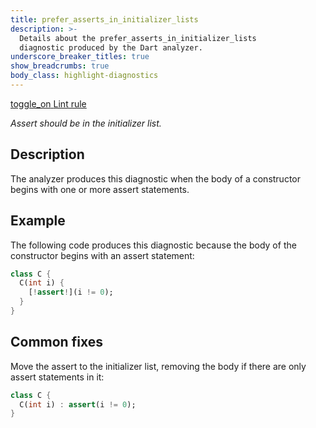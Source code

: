 ```yaml
---
title: prefer_asserts_in_initializer_lists
description: >-
  Details about the prefer_asserts_in_initializer_lists
  diagnostic produced by the Dart analyzer.
underscore_breaker_titles: true
show_breadcrumbs: true
body_class: highlight-diagnostics
---
```


<div class="tags">
  <a class="tag-label"
      href="/tools/linter-rules/prefer_asserts_in_initializer_lists"
      title="Learn about the lint rule that enables this diagnostic."
      aria-label="Learn about the lint rule that enables this diagnostic."
      target="_blank">
    <span class="material-symbols" aria-hidden="true">toggle_on</span>
    <span>Lint rule</span>
  </a>
</div>

_Assert should be in the initializer list._

## Description

The analyzer produces this diagnostic when the body of a constructor
begins with one or more assert statements.

## Example

The following code produces this diagnostic because the body of the
constructor begins with an assert statement:

```dart
class C {
  C(int i) {
    [!assert!](i != 0);
  }
}
```

## Common fixes

Move the assert to the initializer list, removing the body if there are
only assert statements in it:

```dart
class C {
  C(int i) : assert(i != 0);
}
```
